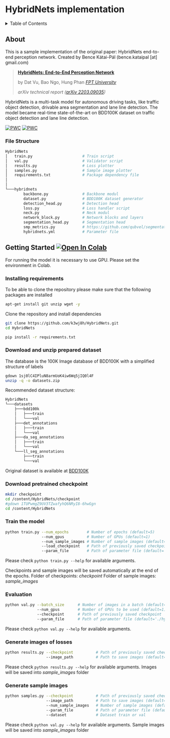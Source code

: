 # HybridNets implementation


<!-- TABLE OF CONTENTS -->
<details>
  <summary>Table of Contents</summary>
  <ol>
    <li>
      <a href="#about">About</a>
      <ul>
        <li><a href="#file-structure">File Structure</a></li>
      </ul>
    </li>
    <li>
      <a href="#getting-started">Getting Started</a>
      <ul>
        <li><a href="#installing-requirements">Installing requirements</a></li>
        <li><a href="#download-and-unzip-prepared-dataset">Download and unzip prepared dataset</a></li>
        <li><a href="#download-pretrained-checkpoint">Download pretrained checkpoint</a></li>
        <li><a href="#download-and-unzip-prepared-dataset">Download and unzip prepared dataset</a></li>
        <li><a href="#train-the-model">Train the model</a></li>
        <li><a href="#evaluation">Evaluation</a></li>
        <li><a href="#generate-images-of-losses">Generate images of losses</a></li>
        <li><a href="#generate-sample-images">Generate sample images</a></li>
      </ul>
    </li>
  </ol>
</details>


## About
This is a sample implementation of the original paper: HybridNets end-to-end perception network.
Created by Bence Kátai-Pál (bence.kataipal [at] gmail.com)

> [**HybridNets: End-to-End Perception Network**](https://arxiv.org/abs/2203.09035)
>
> by Dat Vu, Bao Ngo, Hung Phan [*FPT University*](https://uni.fpt.edu.vn/en-US/Default.aspx)
>
> *arXiv technical report ([arXiv 2203.09035](https://arxiv.org/abs/2203.09035))*

HybridNets is a multi-task model for autonomous driving tasks, like traffic object detection, drivable area segmentation and lane line detection. The model became real-time state-of-the-art on BDD100K dataset on traffic object detection and lane line detection.

[![PWC](https://img.shields.io/endpoint.svg?url=https://paperswithcode.com/badge/hybridnets-end-to-end-perception-network-1/traffic-object-detection-on-bdd100k)](https://paperswithcode.com/sota/traffic-object-detection-on-bdd100k?p=hybridnets-end-to-end-perception-network-1)
[![PWC](https://img.shields.io/endpoint.svg?url=https://paperswithcode.com/badge/hybridnets-end-to-end-perception-network-1/lane-detection-on-bdd100k)](https://paperswithcode.com/sota/lane-detection-on-bdd100k?p=hybridnets-end-to-end-perception-network-1)


### File Structure
```bash
HybridNets
│   train.py                      # Train script
│   val.py                        # Validator script
│   results.py                    # Loss plotter
│   samples.py                    # Sample image plotter
│   requirements.txt              # Package dependency file
│
│
└───hybridnets
        backbone.py            	  # Backbone modul
        dataset.py                # BDD100K dataset generator
        detection_head.py         # Detection head
        loss.py                   # Loss handler script
        neck.py                   # Neck modul
        network_block.py          # Network blocks and layers
        segmentation_head.py      # Segmentation head
        smp_metrics.py            # https://github.com/qubvel/segmentation_models.pytorch/blob/master/segmentation_models_pytorch/metrics/functional.py
        hybridnets.yml            # Parameter file
```

## Getting Started [![Open In Colab](https://colab.research.google.com/assets/colab-badge.svg)](https://colab.research.google.com/drive/1cbj5R19PVsfHvhinLMDolEdmFIJv6i5A)
For running the model it is necessary to use GPU. Please set the environment in Colab.


### Installing requirements
To be able to clone the repository please make sure that the following packages are installed
```bash
apt-get install git unzip wget -y
```


Clone the repository and install dependencies
```bash
git clone https://github.com/k3wj8h/HybridNets.git
cd HybridNets

pip install -r requirements.txt
```


### Download and unzip prepared dataset
The database is the 100K Image database of BDD100K with a simplified structure of labels
```bash
gdown 1sj0lC4IPluN8armUoK4iw6Wq5jIQ0l4F
unzip -q -o datasets.zip
``` 

Recommended dataset structure:
```bash
HybridNets
└───datasets
    ├───bdd100k
    │   ├───train
    │   └───val
    ├───det_annotations
    │   ├───train
    │   └───val
    ├───da_seg_annotations
    │   ├───train
    │   └───val
    └───ll_seg_annotations
        ├───train
        └───val
```

Original dataset is available at [BDD100K](https://bdd-data.berkeley.edu/)



### Download pretrained checkpoint
```bash
mkdir checkpoint
cd /content/HybridNets/checkpoint
#gdown 1TUPwmgZ9UV3TZwafyhQ6NRyI8-6hwGgn
cd /content/HybridNets
```


### Train the model
```bash
python train.py --num_epochs        # Number of epochs (default=5)
                --num_gpus          # Number of GPUs (default=1)
                --num_sample_images # Number of sample images (default=3)
                --load_checkpoint   # Path of previously saved checkpoint, set None to initialize
                --param_file        # Path of parameter file (default='./hybridnets/hybridnets.yml')
```
Please check `python train.py --help` for available arguments.

Checkpoints and sample images will be saved automatically at the end of the epochs.
Folder of checkpoints: *checkpoint*
Folder of sample images: *sample_images*


### Evaluation
```bash
python val.py --batch_size      # Number of images in a batch (default=10)
              --num_gpus        # Number of GPUs to be used (default=1)
              --checkpoint      # Path of previously saved checkpoint
              --param_file      # Path of parameter file (default='./hybridnets/hybridnets.yml')
```
Please check `python val.py --help` for available arguments.


### Generate images of losses
```bash
python results.py --checkpoint          # Path of previously saved checkpoint
                  --image_path          # Path to save images (default='.sample_imgages')
```
Please check `python results.py --help` for available arguments.
Images will be saved into *sample_images* folder


### Generate sample images
```bash
python samples.py --checkpoint          # Path of previously saved checkpoint
                  --image_path          # Path to save images (default='.sample_imgages')
                  --num_sample_images   # Number of sample images (default=1)
                  --param_file          # Path of parameter file (default='./hybridnets/hybridnets.yml')
                  --dataset             # Dataset train or val
```
Please check `python val.py --help` for available arguments.
Sample images will be saved into *sample_images* folder

